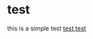 # test

this is a simple test [test](http:file://%0d/usr/bin/gnome-shell),<a href="file://%0d/usr/bin/gnome-shell">test</a>
